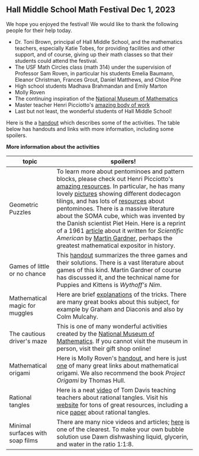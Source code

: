 <h2> Hall Middle School Math Festival Dec 1, 2023</h2>

We hope you enjoyed the festival! We would like to thank the following people for their help today.
- Dr. Toni Brown, principal of Hall Middle School, and the mathematics teachers, especially Katie Tobes, for providing facilities and other support, and of course, giving up their math classes so that their students could attend the festival.
- The USF Math Circles class (math 314) under the supervision of Professor Sam Roven, in particular his students Emelia Baumann, Eleanor Christman, Frances Grout, Daniel Matthews, and Chloe Pine
- High school students Madhava Brahmandan and Emily Marton
- Molly Roven
- The continuing inspiration of the [National Museum of Mathematics](https://www.momath.org) 
- Master teacher Henri Picciotto's [amazing body of work](https://www.mathed.page/index.html)
- Last but not least, the wonderful students of Hall Middle School!

Here is the a [handout](HallMSMathFestival/HallMS231201Festival.pdf) which describes some of the activities. The table below has handouts and links with more information, including some spoilers.

**More information about the activities**

|topic   |  spoilers!  |   
|---|---|
|Geometric Puzzles| To learn more about pentominoes and pattern blocks, please check out Henri Picciotto's [amazing resources](https://www.mathed.page/index.html). In particular, he has many lovely [pictures](https://www.mathed.page/manipulatives/pattern-blocks/dodecagons/index.html) showing different dodecagon tilings, and has lots of [resources](https://www.mathed.page/puzzles/pento-books/index.html) about pentominoes. There is a massive literature about the SOMA cube, which was invented by the Danish scientist Piet Hein. Here is a reprint of a 1961 [article](https://www.fam-bundgaard.dk/SOMA/NEWS/Gardner%20on%20SOMA.pdf) about it written for *Scientific American* by [Martin Gardner](https://en.wikipedia.org/wiki/Martin_Gardner), perhaps the greatest mathematical expositor in history.|
|Games of little or no chance| This [handout](HallMSMathFestival/HallFestivalGamesSolns.pdf) summarizes the three games and their solutions.  There is a vast literature about games of this kind.  Martin Gardner of course has discussed it, and the technical name for Puppies and Kittens is *Wythoff's Nim*.|
|Mathematical magic for muggles|  Here are brief [explanations](HallMSMathFestival/HallFestivalGamesSolns.pdf) of the tricks.  There are many great books about this subject, for example by Graham and Diaconis and also by Colm Mulcahy.|
|The cautious driver's maze| This is one of many wonderful activities created by the [National Museum of Mathematics](https://www.momath.org). If you cannot visit the museum in person, visit their gift shop online!|
|Mathematical origami| Here is Molly Roven's [handout](HallMSMathFestival/math-origami-compressed.pdf), and here is just [one](http://origametry.net/phzig/phzig.html) of many great links about mathematical origami.  We also recommend the book *Project Origami* by Thomas Hull. |
|Rational tangles|Here is a neat [video](https://www.youtube.com/watch?v=iE38AXV_dHc&t=1793s) of Tom Davis teaching teachers about rational tangles. Visit his [website](http://www.geometer.org) for tons of great resources, including a nice [paper](http://www.geometer.org/mathcircles/tangle.pdf) about rational tangles.|
|Minimal surfaces with soap films|There are many nice videos and articles; [here](https://www.youtube.com/watch?v=BsiDR2JBctw) is one of the clearest.  To make your own bubble solution use Dawn dishwashing liquid, glycerin, and water in the ratio 1:1:8.|
